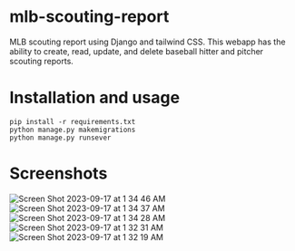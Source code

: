 # mlb-scouting-report

MLB scouting report using Django and tailwind CSS. This webapp has the ability to create, read, update, and delete baseball hitter and pitcher scouting reports.

# Installation and usage
```
pip install -r requirements.txt
python manage.py makemigrations
python manage.py runsever
```

# Screenshots
![Screen Shot 2023-09-17 at 1 34 46 AM](https://github.com/suoken/mlb-scouting-report/assets/22568107/83071b68-8afb-457a-b9e4-94698eebe066)
![Screen Shot 2023-09-17 at 1 34 37 AM](https://github.com/suoken/mlb-scouting-report/assets/22568107/5909904d-6301-46e2-a7e2-1d32f39ab782)
![Screen Shot 2023-09-17 at 1 34 28 AM](https://github.com/suoken/mlb-scouting-report/assets/22568107/4004e4e8-d49e-4788-bfea-774b5c566a71)
![Screen Shot 2023-09-17 at 1 32 31 AM](https://github.com/suoken/mlb-scouting-report/assets/22568107/dbc8187c-93f6-490f-b302-3f020b7c6004)
![Screen Shot 2023-09-17 at 1 32 19 AM](https://github.com/suoken/mlb-scouting-report/assets/22568107/1b68b9aa-97bc-49eb-b382-7784b5eb5a4a)
